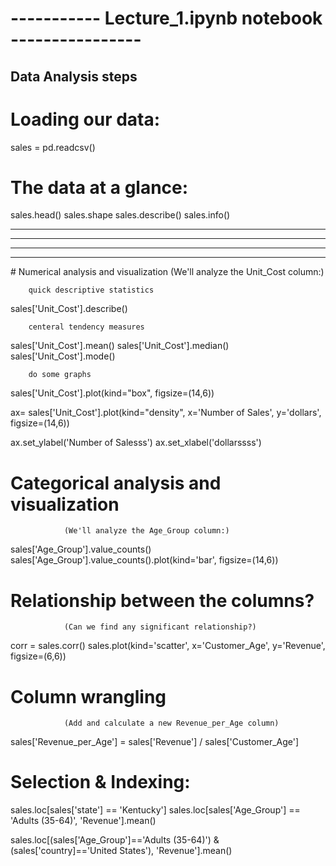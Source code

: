 # -----------       Lecture_1.ipynb notebook        ----------------

##                      Data Analysis steps                 ##

# Loading our data:
sales = pd.readcsv()


# The data at a glance:
sales.head()
sales.shape
sales.describe()
sales.info()

<hr><hr><hr><hr>
# Numerical analysis and visualization 
                (We'll analyze the Unit_Cost column:)

        quick descriptive statistics
sales['Unit_Cost'].describe()

        centeral tendency measures
sales['Unit_Cost'].mean()
sales['Unit_Cost'].median()
sales['Unit_Cost'].mode()

        do some graphs
sales['Unit_Cost'].plot(kind="box", figsize=(14,6))

ax= sales['Unit_Cost'].plot(kind="density", x='Number of Sales', y='dollars', figsize=(14,6))

ax.set_ylabel('Number of Salesss')
ax.set_xlabel('dollarssss')


# Categorical analysis and visualization
                (We'll analyze the Age_Group column:)

sales['Age_Group'].value_counts()
sales['Age_Group'].value_counts().plot(kind='bar', figsize=(14,6))


# Relationship between the columns?
                (Can we find any significant relationship?)

corr = sales.corr()
sales.plot(kind='scatter', x='Customer_Age', y='Revenue', figsize=(6,6))

# Column wrangling
                (Add and calculate a new Revenue_per_Age column)
sales['Revenue_per_Age'] = sales['Revenue'] / sales['Customer_Age']


# Selection & Indexing:
sales.loc[sales['state'] == 'Kentucky']
sales.loc[sales['Age_Group'] == 'Adults (35-64)', 'Revenue'].mean()

sales.loc[(sales['Age_Group']=='Adults (35-64)') & (sales['country]=='United States'), 'Revenue'].mean()











